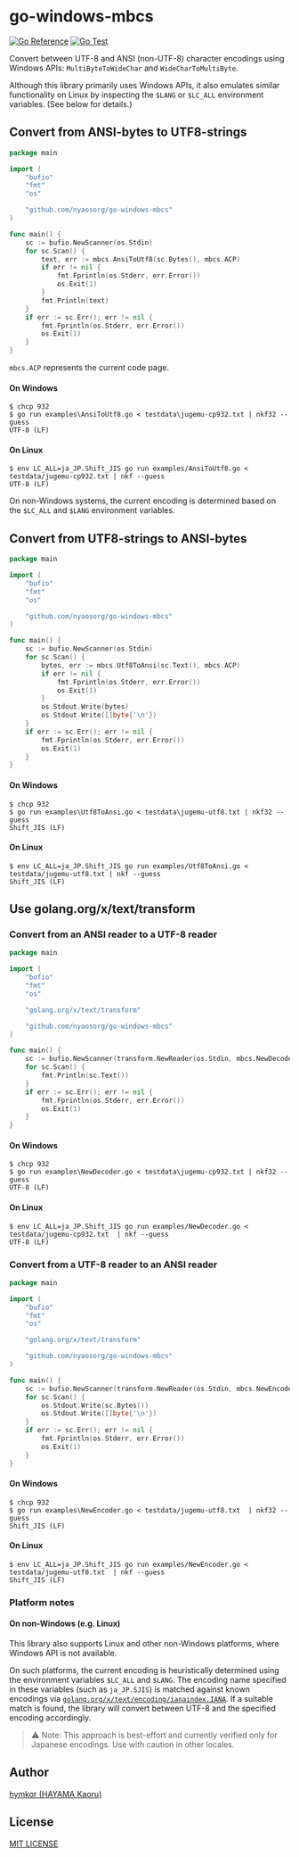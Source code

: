 go-windows-mbcs
===============

[![Go Reference](https://pkg.go.dev/badge/github.com/nyaosorg/go-windows-mbcs.svg)](https://pkg.go.dev/github.com/nyaosorg/go-windows-mbcs)
[![Go Test](https://github.com/nyaosorg/go-windows-mbcs/actions/workflows/go.yml/badge.svg)](https://github.com/nyaosorg/go-windows-mbcs/actions/workflows/go.yml)


Convert between UTF-8 and ANSI (non-UTF-8) character encodings using Windows APIs: `MultiByteToWideChar` and `WideCharToMultiByte`.

Although this library primarily uses Windows APIs, it also emulates similar functionality on Linux by inspecting the `$LANG` or `$LC_ALL` environment variables. (See below for details.)

Convert from ANSI-bytes to UTF8-strings
---------------------------------------

```go
package main

import (
    "bufio"
    "fmt"
    "os"

    "github.com/nyaosorg/go-windows-mbcs"
)

func main() {
    sc := bufio.NewScanner(os.Stdin)
    for sc.Scan() {
        text, err := mbcs.AnsiToUtf8(sc.Bytes(), mbcs.ACP)
        if err != nil {
            fmt.Fprintln(os.Stderr, err.Error())
            os.Exit(1)
        }
        fmt.Println(text)
    }
    if err := sc.Err(); err != nil {
        fmt.Fprintln(os.Stderr, err.Error())
        os.Exit(1)
    }
}
```

`mbcs.ACP` represents the current code page.

#### On Windows

```
$ chcp 932
$ go run examples\AnsiToUtf8.go < testdata\jugemu-cp932.txt | nkf32 --guess
UTF-8 (LF)
```

#### On Linux

```
$ env LC_ALL=ja_JP.Shift_JIS go run examples/AnsiToUtf8.go < testdata/jugemu-cp932.txt | nkf --guess
UTF-8 (LF)
```

On non-Windows systems, the current encoding is determined based on the `$LC_ALL` and `$LANG` environment variables.

Convert from UTF8-strings to ANSI-bytes
---------------------------------------

```go
package main

import (
    "bufio"
    "fmt"
    "os"

    "github.com/nyaosorg/go-windows-mbcs"
)

func main() {
    sc := bufio.NewScanner(os.Stdin)
    for sc.Scan() {
        bytes, err := mbcs.Utf8ToAnsi(sc.Text(), mbcs.ACP)
        if err != nil {
            fmt.Fprintln(os.Stderr, err.Error())
            os.Exit(1)
        }
        os.Stdout.Write(bytes)
        os.Stdout.Write([]byte{'\n'})
    }
    if err := sc.Err(); err != nil {
        fmt.Fprintln(os.Stderr, err.Error())
        os.Exit(1)
    }
}
```

#### On Windows

```
$ chcp 932
$ go run examples\Utf8ToAnsi.go < testdata\jugemu-utf8.txt | nkf32 --guess
Shift_JIS (LF)
```

#### On Linux

```
$ env LC_ALL=ja_JP.Shift_JIS go run examples/Utf8ToAnsi.go < testdata/jugemu-utf8.txt | nkf --guess
Shift_JIS (LF)
```

Use golang.org/x/text/transform
-------------------------------

### Convert from an ANSI reader to a UTF-8 reader

```go
package main

import (
    "bufio"
    "fmt"
    "os"

    "golang.org/x/text/transform"

    "github.com/nyaosorg/go-windows-mbcs"
)

func main() {
    sc := bufio.NewScanner(transform.NewReader(os.Stdin, mbcs.NewDecoder(mbcs.ACP)))
    for sc.Scan() {
        fmt.Println(sc.Text())
    }
    if err := sc.Err(); err != nil {
        fmt.Fprintln(os.Stderr, err.Error())
        os.Exit(1)
    }
}
```

#### On Windows

```
$ chcp 932
$ go run examples\NewDecoder.go < testdata\jugemu-cp932.txt | nkf32 --guess
UTF-8 (LF)
```

#### On Linux

```
$ env LC_ALL=ja_JP.Shift_JIS go run examples/NewDecoder.go < testdata/jugemu-cp932.txt  | nkf --guess
UTF-8 (LF)
```

### Convert from a UTF-8 reader to an ANSI reader

```go
package main

import (
    "bufio"
    "fmt"
    "os"

    "golang.org/x/text/transform"

    "github.com/nyaosorg/go-windows-mbcs"
)

func main() {
    sc := bufio.NewScanner(transform.NewReader(os.Stdin, mbcs.NewEncoder(mbcs.ACP)))
    for sc.Scan() {
        os.Stdout.Write(sc.Bytes())
        os.Stdout.Write([]byte{'\n'})
    }
    if err := sc.Err(); err != nil {
        fmt.Fprintln(os.Stderr, err.Error())
        os.Exit(1)
    }
}
```

#### On Windows

```
$ chcp 932
$ go run examples\NewEncoder.go < testdata/jugemu-utf8.txt  | nkf32 --guess
Shift_JIS (LF)
```

#### On Linux

```
$ env LC_ALL=ja_JP.Shift_JIS go run examples/NewEncoder.go < testdata/jugemu-utf8.txt  | nkf --guess
Shift_JIS (LF)
```

### Platform notes

#### On non-Windows (e.g. Linux)

This library also supports Linux and other non-Windows platforms, where Windows API is not available.

On such platforms, the current encoding is heuristically determined using the environment variables `$LC_ALL` and `$LANG`. The encoding name specified in these variables (such as `ja_JP.SJIS`) is matched against known encodings via [`golang.org/x/text/encoding/ianaindex.IANA`](https://pkg.go.dev/golang.org/x/text/encoding/ianaindex). If a suitable match is found, the library will convert between UTF-8 and the specified encoding accordingly.

> ⚠️ Note: This approach is best-effort and currently verified only for Japanese encodings. Use with caution in other locales.

## Author

[hymkor (HAYAMA Kaoru)](https://github.com/hymkor)

## License

[MIT LICENSE](LICENSE)
